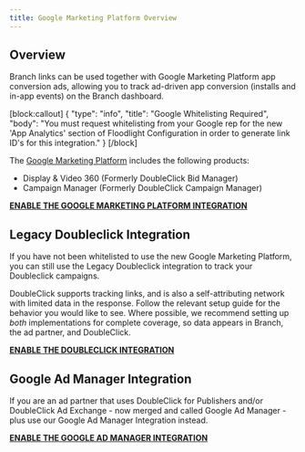 ```yaml
---
title: Google Marketing Platform Overview
---
```

## Overview

Branch links can be used together with Google Marketing Platform app conversion ads, allowing you to track ad-driven app conversion (installs and in-app events) on the Branch dashboard.

[block:callout]
{
  "type": "info",
  "title": "Google Whitelisting Required",
  "body": "You must request whitelisting from your Google rep for the new 'App Analytics' section of Floodlight Configuration in order to generate link ID's for this integration."
}
[/block]

The [Google Marketing Platform](https://support.google.com/dcm/answer/9015629?hl=en) includes the following products:

- Display & Video 360 (Formerly DoubleClick Bid Manager)
- Campaign Manager (Formerly DoubleClick Campaign Manager)

<notranslate>**[ENABLE THE GOOGLE MARKETING PLATFORM INTEGRATION](/deep-linked-ads/google-marketing-platform-app-conversion-tracking/)**</notranslate>

## Legacy Doubleclick Integration

If you have not been whitelisted to use the new Google Marketing Platform, you can still use the Legacy Doubleclick integration to track your Doubleclick campaigns.

DoubleClick supports tracking links, and is also a self-attributing network with limited data in the response. Follow the relevant setup guide for the behavior you would like to see. Where possible, we recommend setting up *both* implementations for complete coverage, so data appears in Branch, the ad partner, and DoubleClick.

<notranslate>**[ENABLE THE DOUBLECLICK INTEGRATION](/deep-linked-ads/doubleclick-mobile-tracking/)**</notranslate>

## Google Ad Manager Integration

If you are an ad partner that uses DoubleClick for Publishers and/or DoubleClick Ad Exchange - now merged and called Google Ad Manager - plus use our Google Ad Manager Integration instead.

<notranslate>**[ENABLE THE GOOGLE AD MANAGER INTEGRATION](/deep-linked-ads/google-ad-manager-mobile-tracking/)**</notranslate>

